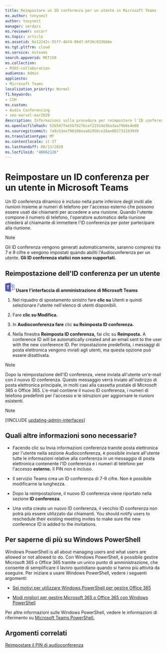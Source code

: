 ```yaml
---
title: Reimpostare un ID conferenza per un utente in Microsoft Teams
ms.author: tonysmit
author: tonysmit
manager: serdars
ms.reviewer: oscarr
ms.topic: article
ms.assetid: 6e12242c-55f7-4bf4-90d7-0f36c0326b8e
ms.tgt.pltfrm: cloud
ms.service: msteams
search.appverid: MET150
ms.collection:
- M365-collaboration
audience: Admin
appliesto:
- Microsoft Teams
localization_priority: Normal
f1.keywords:
- CSH
ms.custom:
- Audio Conferencing
- seo-marvel-mar2020
description: Informazioni sulla procedura per reimpostare l'ID conferenza di una riunione di un utente in Microsoft Teams e ottenere i collegamenti agli strumenti di aggiornamento e migrazione delle riunioni.
ms.openlocfilehash: 52b547fee5bf027bcef21914e3ba3aa79b0e4e08
ms.sourcegitcommit: 7a9c63ee790108eaa61950ce28ae8027311039d9
ms.translationtype: MT
ms.contentlocale: it-IT
ms.lasthandoff: 08/13/2020
ms.locfileid: "46662126"
---
```

# <a name="reset-a-conference-id-for-a-user-in-microsoft-teams"></a>Reimpostare un ID conferenza per un utente in Microsoft Teams

Un ID conferenza dinamico è incluso nella parte inferiore degli inviti alle riunioni insieme ai numeri di telefono per l'accesso esterno che possono essere usati dai chiamanti per accedere a una riunione. Quando l'utente compone il numero di telefono, l'operatore automatico della riunione chiederà al chiamante di immettere l'ID conferenza per poter partecipare alla riunione.
  
> [!NOTE]
> Gli ID conferenza vengono generati automaticamente, saranno compresi tra 7 e 9 cifre e vengono impostati quando abiliti l'Audioconferenza per un utente. **Gli ID conferenza statici non sono supportati.** 

## <a name="resetting-the-conference-id-for-a-user"></a>Reimpostazione dell'ID conferenza per un utente

![Icona che mostra il logo di Microsoft Teams](media/teams-logo-30x30.png) **Usare l'interfaccia di amministrazione di Microsoft Teams**

1. Nel riquadro di spostamento sinistro fare **clic su** Utenti e quindi selezionare l'utente nell'elenco di utenti disponibili.

2. Fare **clic su Modifica.**

3. In **Audioconferenza fare** clic **su Reimposta ID conferenza.**

2. Nella finestra **Reimposta ID conferenza,** fai clic su **Reimposta.** A conference ID will be automatically created and an email sent to the user with the new conference ID. Per impostazione predefinita, i messaggi di posta elettronica vengono inviati agli utenti, ma questa opzione può essere disattivata.   

    
> [!NOTE]
> Dopo la reimpostazione dell'ID conferenza, viene inviata all'utente un'e-mail con il nuovo ID conferenza. Questo messaggio verrà inviato all'indirizzo di posta elettronica principale, in molti casi alla cassetta postale di Microsoft 365 o Office 365. L'e-mail contiene il nuovo ID conferenza, i numeri di telefono predefiniti per l'accesso e le istruzioni per aggiornare le riunioni esistenti. 
  
> [!Note]
> [!INCLUDE [updating-admin-interfaces](includes/updating-admin-interfaces.md)]

## <a name="what-else-should-i-know"></a>Quali altre informazioni sono necessarie?

- Facendo clic su Invia informazioni conferenza tramite posta elettronica per l'utente nella sezione  Audioconferenza, è possibile inviare all'utente tutte le informazioni relative alla conferenza in un messaggio di posta elettronica contenente l'ID conferenza e i numeri di telefono per l'accesso **esterno.** Il PIN non è incluso.
    
- Il servizio Teams crea un ID conferenza di 7-9 cifre. Non è possibile modificarne la lunghezza.
    
- Dopo la reimpostazione, il nuovo ID conferenza viene riportato nella sezione **ID conferenza**.
    
- Una volta creato un nuovo ID conferenza, il vecchio ID conferenza non potrà più essere utilizzato dai chiamanti. You should notify users to reschedule their existing meeting invites to make sure the new conference ID is added to the invitations. 

## <a name="want-to-know-more-about-windows-powershell"></a>Per saperne di più su Windows PowerShell

Windows PowerShell is all about managing users and what users are allowed or not allowed to do. Con Windows PowerShell, è possibile gestire Microsoft 365 o Office 365 tramite un unico punto di amministrazione, che consente di semplificare il lavoro quotidiano quando si hanno più attività da eseguire. Per iniziare a usare Windows PowerShell, vedere i seguenti argomenti:
    
  - [Sei motivi per utilizzare Windows PowerShell per gestire Office 365](https://go.microsoft.com/fwlink/?LinkId=525041)
    
  - [Modi migliori per gestire Microsoft 365 o Office 365 con Windows PowerShell](https://go.microsoft.com/fwlink/?LinkId=525142)
    
Per altre informazioni sulle Windows PowerShell, vedere le informazioni di riferimento su [Microsoft Teams PowerShell.](https://docs.microsoft.com/powershell/module/teams/?view=teams-ps)
    
## <a name="related-topics"></a>Argomenti correlati

[Reimpostare il PIN di audioconferenza](reset-the-audio-conferencing-pin-in-teams.md)
